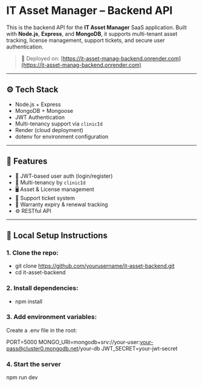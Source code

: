 # IT Asset Manager – Backend API

This is the backend API for the **IT Asset Manager** SaaS application. Built with **Node.js**, **Express**, and **MongoDB**, it supports multi-tenant asset tracking, license management, support tickets, and secure user authentication.

> 🔗 Deployed on: [https://it-asset-manag-backend.onrender.com](https://it-asset-manag-backend.onrender.com)

---

## ⚙️ Tech Stack

- Node.js + Express
- MongoDB + Mongoose
- JWT Authentication
- Multi-tenancy support via `clinicId`
- Render (cloud deployment)
- dotenv for environment configuration

---

## 🚀 Features

- 🔐 JWT-based user auth (login/register)
- 🏥 Multi-tenancy by `clinicId`
- 🖥️ Asset & License management
- 🎫 Support ticket system
- 📅 Warranty expiry & renewal tracking
- ⚙️ RESTful API

---

## 🔧 Local Setup Instructions

### 1. Clone the repo:

- git clone https://github.com/yourusername/it-asset-backend.git
- cd it-asset-backend

### 2. Install dependencies:

- npm install

### 3. Add environment variables:
Create a .env file in the root:

PORT=5000
MONGO_URI=mongodb+srv://your-user:your-pass@cluster0.mongodb.net/your-db
JWT_SECRET=your-jwt-secret


### 4. Start the server
npm run dev